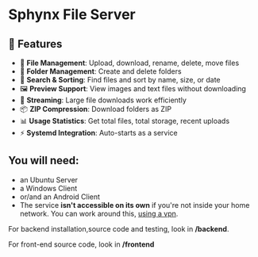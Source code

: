 # Sphynx File Server

## **🚀 Features**
- 📂 **File Management**: Upload, download, rename, delete, move files  
- 📁 **Folder Management**: Create and delete folders  
- 🔎 **Search & Sorting**: Find files and sort by name, size, or date  
- 🖼 **Preview Support**: View images and text files without downloading  
- 🎥 **Streaming**: Large file downloads work efficiently  
- 📦 **ZIP Compression**: Download folders as ZIP  
- 📊 **Usage Statistics**: Get total files, total storage, recent uploads  
- ⚡ **Systemd Integration**: Auto-starts as a service  

## **You will need:**
- an Ubuntu Server 
- a Windows Client
- or/and an Android Client
- The service **isn't accessible on its own** if you're not inside your home network. You can work around this, [using a vpn](https://www.youtube.com/watch?v=9wG6qDFcaJc&t=263s).

For backend installation,source code and testing, look in **/backend**.

For front-end source code, look in **/frontend**
